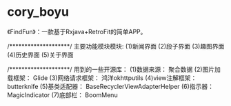 # cory_boyu
《FindFun》：一款基于Rxjava+RetroFit的简单APP。

/********************/
主要功能模块模块:
(1)新闻界面
(2)段子界面
(3)趣图界面
(4)历史界面
(5)关于界面

/********************/
用到的一些开源库：
(1)数据来源： 聚合数据
(2)图片加载框架： Glide
(3)网络请求框架： 鸿洋okhttputils
(4)view注解框架： butterknife
(5)基类适配器： BaseRecyclerViewAdapterHelper
(6)指示器： MagicIndicator
(7)底部栏： BoomMenu
